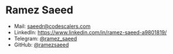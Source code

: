 # Ramez Saeed

- Mail: <a href="saeedr@codescalers.com">saeedr@codescalers.com</a>
- LinkedIn: https://www.linkedin.com/in/ramez-saeed-a9801819/
- Telegram: [@ramez_saeed](https://t.me/ramez_saeed)
- GitHub: [@ramezsaeed](https://github.com/ramezsaeed)